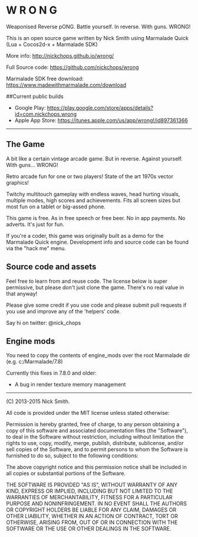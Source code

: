 W R O N G
=========

Weaponised Reverse pONG. Battle yourself. In reverse. With guns. WRONG!

This is an open source game written by Nick Smith using Marmalade Quick 
(Lua + Cocos2d-x + Marmalade SDK)

More info: http://nickchops.github.io/wrong/

Full Source code: https://github.com/nickchops/wrong

Marmalade SDK free download: https://www.madewithmarmalade.com/download

##Current public builds

- Google Play: https://play.google.com/store/apps/details?id=com.nickchops.wrong
- Apple App Store: https://itunes.apple.com/us/app/wrong!/id897361366

------------------------------------------------------------------------------------------

The Game
--------

A bit like a certain vintage arcade game. But in reverse. Against yourself. With guns... WRONG!

Retro arcade fun for one or two players! State of the art 1970s vector graphics!

Twitchy multitouch gameplay with endless waves, head hurting visuals, multiple modes, high scores and achievements. Fits all screen sizes but most fun on a tablet or big-assed phone.

This game is free. As in free speech or free beer. No in app payments. No adverts. It's just for fun.

If you're a coder, this game was originally built as a demo for the Marmalade Quick engine. Development info and source code can be found via the "hack me" menu.


Source code and assets
----------------------

Feel free to learn from and reuse code. The license below is super permissive,
but please don't just clone the game. There's no real value in that anyway!

Please give some credit if you use code and please submit pull requests if you
use and improve any of the 'helpers' code.

Say hi on twitter: @nick_chops


Engine mods
-----------

You need to copy the contents of engine_mods over the root Marmalade dir (e.g. c:/Marmalade/7.8)

Currently this fixes in 7.8.0 and older:

- A bug in render texture memory management

------------------------------------------------------------------------------------------

(C) 2013-2015 Nick Smith.

All code is provided under the MIT license unless stated otherwise:

 Permission is hereby granted, free of charge, to any person obtaining a copy
 of this software and associated documentation files (the "Software"), to deal
 in the Software without restriction, including without limitation the rights
 to use, copy, modify, merge, publish, distribute, sublicense, and/or sell
 copies of the Software, and to permit persons to whom the Software is
 furnished to do so, subject to the following conditions:

 The above copyright notice and this permission notice shall be included in
 all copies or substantial portions of the Software.

 THE SOFTWARE IS PROVIDED "AS IS", WITHOUT WARRANTY OF ANY KIND, EXPRESS OR
 IMPLIED, INCLUDING BUT NOT LIMITED TO THE WARRANTIES OF MERCHANTABILITY,
 FITNESS FOR A PARTICULAR PURPOSE AND NONINFRINGEMENT. IN NO EVENT SHALL THE
 AUTHORS OR COPYRIGHT HOLDERS BE LIABLE FOR ANY CLAIM, DAMAGES OR OTHER
 LIABILITY, WHETHER IN AN ACTION OF CONTRACT, TORT OR OTHERWISE, ARISING FROM,
 OUT OF OR IN CONNECTION WITH THE SOFTWARE OR THE USE OR OTHER DEALINGS IN
 THE SOFTWARE.
